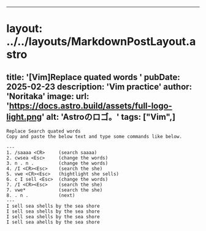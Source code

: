 
---
# layout: ../../layouts/MarkdownPostLayout.astro
title: '[Vim]Replace quated words
'
pubDate: 2025-02-23
description: 'Vim practice'
author: 'Noritaka'
image:
    url: 'https://docs.astro.build/assets/full-logo-light.png'
    alt: 'Astroのロゴ。'
tags: ["Vim",]
---


```
Replace Search quated words
Copy and paste the below text and type some commands like below.

---     
1. /saaaa <CR>     (search saaaa)
2. cwsea <Esc>     (change the words)
3. n . n .         (change the words)
4. /I <CR><Esc>    (search the she)
5. vwe <CR><Esc>   (hightlight she sells)
6. c I sell <Esc>  (change the words)
7. /I <CR><Esc>    (search the she)
7. vwe*            (search the she)
8. . n .           (next)
---
I sell sea shells by the sea shore
I sell sea shells by the sea shore
I sell sea shells by the sea shore
I sell sea ahells by the sea shore
```
